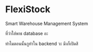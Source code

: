 # FlexiStock
Smart Warehouse Management System


ที่ว่าใส่พาธ database อะ

ทำไมตอนนั้นกูทำใน backend วะ 
มึงก็เปิดสิ